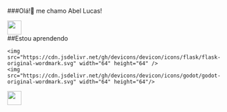 ###Olá!👋 me chamo Abel Lucas!

<!--
**abelarduu/abelarduu** is a ✨ _special_ ✨ repository because its `README.md` (this file) appears on your GitHub profile.
#Olá, me chamo SeuNomeAqui !
Here are some ideas to get you started:

- 🔭 I’m currently working on ...
- 🌱 I’m currently learning ...
- 👯 I’m looking to collaborate on ...
- 🤔 I’m looking for help with ...
- 💬 Ask me about ...
- 📫 How to reach me: ...
- 😄 Pronouns: ...
- ⚡ Fun fact: ...
-->
<div>
    <img src="https://cdn.jsdelivr.net/gh/devicons/devicon/icons/python/python-original.svg" width="32" height="32"/>
</div>

<div>
    ##Estou aprendendo<i class="devicon-flask-original-wordmark"></i>

    <img src="https://cdn.jsdelivr.net/gh/devicons/devicon/icons/flask/flask-original-wordmark.svg" width="64" height="64" />
    <img src="https://cdn.jsdelivr.net/gh/devicons/devicon/icons/godot/godot-original-wordmark.svg" width="64" height="64"/>
</div>
<div>
    <img src="https://cdn.jsdelivr.net/gh/devicons/devicon/icons/linkedin/linkedin-original.svg" width="32" height="32"/>
</div>
